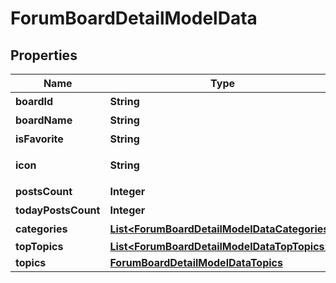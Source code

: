 
# ForumBoardDetailModelData

## Properties
Name | Type | Description | Notes
------------ | ------------- | ------------- | -------------
**boardId** | **String** | 版块ID |  [optional]
**boardName** | **String** | 版块名称 |  [optional]
**isFavorite** | **String** | 是否是收藏 |  [optional]
**icon** | **String** | 版块图标地址 |  [optional]
**postsCount** | **Integer** | 帖子数 |  [optional]
**todayPostsCount** | **Integer** | 今日发帖数 |  [optional]
**categories** | [**List&lt;ForumBoardDetailModelDataCategories&gt;**](ForumBoardDetailModelDataCategories.md) | 分类 |  [optional]
**topTopics** | [**List&lt;ForumBoardDetailModelDataTopTopics&gt;**](ForumBoardDetailModelDataTopTopics.md) |  |  [optional]
**topics** | [**ForumBoardDetailModelDataTopics**](ForumBoardDetailModelDataTopics.md) |  |  [optional]



